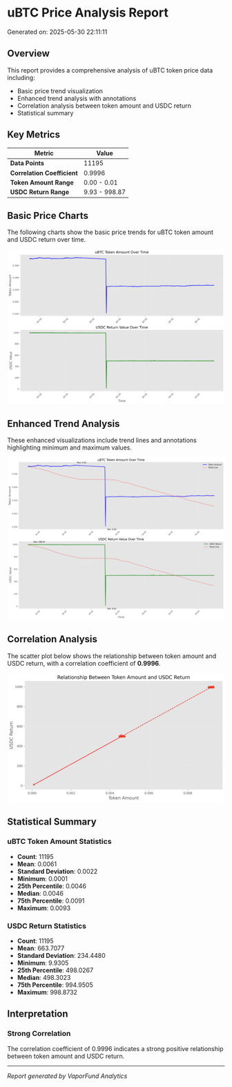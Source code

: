 # uBTC Price Analysis Report

Generated on: 2025-05-30 22:11:11

## Overview

This report provides a comprehensive analysis of uBTC token price data including:
- Basic price trend visualization
- Enhanced trend analysis with annotations
- Correlation analysis between token amount and USDC return
- Statistical summary

## Key Metrics

| Metric | Value |
|--------|-------|
| **Data Points** | 11195 |
| **Correlation Coefficient** | 0.9996 |
| **Token Amount Range** | 0.00 - 0.01 |
| **USDC Return Range** | 9.93 - 998.87 |

## Basic Price Charts

The following charts show the basic price trends for uBTC token amount and USDC return over time.

![uBTC Basic Price Charts](https://raw.githubusercontent.com/VaporFund/weekly-reports/main/chart_images/uBTC_price_charts.png)

## Enhanced Trend Analysis

These enhanced visualizations include trend lines and annotations highlighting minimum and maximum values.

![uBTC Enhanced Trend Charts](https://raw.githubusercontent.com/VaporFund/weekly-reports/main/chart_images/uBTC_price_charts_with_trend.png)

## Correlation Analysis

The scatter plot below shows the relationship between token amount and USDC return, with a correlation coefficient of **0.9996**.

![uBTC Correlation Analysis](https://raw.githubusercontent.com/VaporFund/weekly-reports/main/chart_images/uBTC_relationship_chart.png)

## Statistical Summary

### uBTC Token Amount Statistics
- **Count**: 11195
- **Mean**: 0.0061
- **Standard Deviation**: 0.0022
- **Minimum**: 0.0001
- **25th Percentile**: 0.0046
- **Median**: 0.0046
- **75th Percentile**: 0.0091
- **Maximum**: 0.0093

### USDC Return Statistics
- **Count**: 11195
- **Mean**: 663.7077
- **Standard Deviation**: 234.4480
- **Minimum**: 9.9305
- **25th Percentile**: 498.0267
- **Median**: 498.3023
- **75th Percentile**: 994.9505
- **Maximum**: 998.8732

## Interpretation

### Strong Correlation

The correlation coefficient of 0.9996 indicates a strong positive relationship between token amount and USDC return.

---

*Report generated by VaporFund Analytics*
